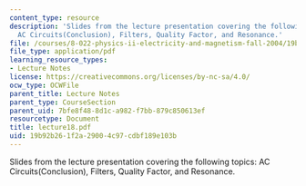 ```yaml
---
content_type: resource
description: 'Slides from the lecture presentation covering the following topics:
  AC Circuits(Conclusion), Filters, Quality Factor, and Resonance.'
file: /courses/8-022-physics-ii-electricity-and-magnetism-fall-2004/19b92b261f2a29004c97cdbf189e103b_lecture18.pdf
file_type: application/pdf
learning_resource_types:
- Lecture Notes
license: https://creativecommons.org/licenses/by-nc-sa/4.0/
ocw_type: OCWFile
parent_title: Lecture Notes
parent_type: CourseSection
parent_uid: 7bfe8f48-8d1c-a982-f7bb-879c850613ef
resourcetype: Document
title: lecture18.pdf
uid: 19b92b26-1f2a-2900-4c97-cdbf189e103b
---
```

Slides from the lecture presentation covering the following topics: AC Circuits(Conclusion), Filters, Quality Factor, and Resonance.